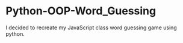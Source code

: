 # Python-OOP-Word_Guessing

I decided to recreate my JavaScript class word guessing game using python.


